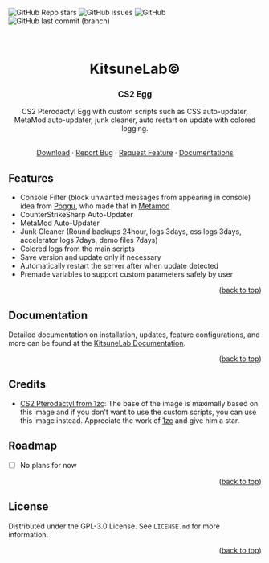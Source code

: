 <a name="readme-top"></a>

![GitHub Repo stars](https://img.shields.io/github/stars/K4ryuu/CS2-Egg?style=for-the-badge)
![GitHub issues](https://img.shields.io/github/issues/K4ryuu/CS2-Egg?style=for-the-badge)
![GitHub](https://img.shields.io/github/license/K4ryuu/CS2-Egg?style=for-the-badge)
![GitHub last commit (branch)](https://img.shields.io/github/last-commit/K4ryuu/CS2-Egg/dev?style=for-the-badge)

<!-- PROJECT LOGO -->
<br />
<div align="center">
  <h1 align="center">KitsuneLab©</h1>
  <h3 align="center">CS2 Egg</h3>
  <a align="center">CS2 Pterodactyl Egg with custom scripts such as CSS auto-updater, MetaMod auto-updater, junk cleaner, auto restart on update with colored logging.</a>

  <p align="center">
    <br />
    <a href="https://github.com/K4ryuu/CS2-Egg/blob/dev/pterodactyl/kitsunelab-cs2-egg.json">Download</a>
    ·
    <a href="https://github.com/K4ryuu/CS2-Egg/issues/new?assignees=KitsuneLab-Development&labels=bug&projects=&template=bug_report.md&title=%5BBUG%5D">Report Bug</a>
    ·
    <a href="https://github.com/K4ryuu/CS2-Egg/issues/new?assignees=KitsuneLab-Development&labels=enhancement&projects=&template=feature_request.md&title=%5BREQ%5D">Request Feature</a>
    ·
    <a href="https://docs.kitsune-lab.com/main/cs2-egg">Documentations</a>
  </p>
</div>

## Features

- Console Filter (block unwanted messages from appearing in console) idea from [Poggu](https://github.com/Poggicek), who made that in [Metamod](https://github.com/Source2ZE/CleanerCS2)
- CounterStrikeSharp Auto-Updater
- MetaMod Auto-Updater
- Junk Cleaner (Round backups 24hour, logs 3days, css logs 3days, accelerator logs 7days, demo files 7days)
- Colored logs from the main scripts
- Save version and update only if necessary
- Automatically restart the server after when update detected
- Premade variables to support custom parameters safely by user

<p align="right">(<a href="#readme-top">back to top</a>)</p>

## Documentation

Detailed documentation on installation, updates, feature configurations, and more can be found at the [KitsuneLab Documentation](https://docs.kitsune-lab.com/main/cs2-egg).

<p align="right">(<a href="#readme-top">back to top</a>)</p>

## Credits

- [CS2 Pterodactyl from 1zc](https://github.com/1zc/CS2-Pterodactyl): The base of the image is maximally based on this image and if you don't want to use the custom scripts, you can use this image instead. Appreciate the work of [1zc](https://github.com/1zc) and give him a star.

## Roadmap

- [ ] No plans for now

<p align="right">(<a href="#readme-top">back to top</a>)</p>

<!-- LICENSE -->

## License

Distributed under the GPL-3.0 License. See `LICENSE.md` for more information.

<p align="right">(<a href="#readme-top">back to top</a>)</p>
